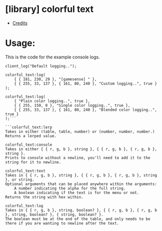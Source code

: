 # [library] colorful text
- [Credits](https://gamesense.pub/forums/viewtopic.php?id=37410)

# Usage:
This is the code for the example console logs.
```
client_log("Default logging..");

colorful_text:log(
    { { 181, 230, 29 }, "[gamesense] " },
    { { 255, 33, 137 }, { 161, 80, 240 }, "Custom logging..", true }
);

colorful_text:log(
    { "Plain color logging..", true },
    { { 255, 150, 0 }, "Single color logging..", true },
    { { 255, 33, 137 }, { 161, 80, 240 }, "Blended color logging..", true }
);```

```colorful_text:lerp
Takes in either (table, table, number) or (number, number, number.)
Returns a lerped value.

colorful_text:console
Takes in either { { r, g, b }, string }, { { r, g, b }, { r, g, b }, string }.
Prints to console without a newline, you'll need to add it to the string for it to newline.

colorful_text:text
Takes in { { r, g, b }, string }, { { r, g, b }, { r, g, b }, string }, or string.
Optional arguments that can be placed anywhere within the arguments:
    A number indicating the alpha for the full string.
    A boolean indicating if the text is for the menu or not.
Returns the string with hex within.

colorful_text:log
Takes in { { r, g, b }, string, boolean? }, { { r, g, b }, { r, g, b }, string, boolean? }, { string, boolean? }.
The boolean must be at the end of the table, and only needs to be there if you are wanting to newline after the text.
```
